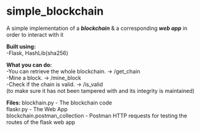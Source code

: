 # simple_blockchain  
A simple implementation of a ***blockchain*** & a corresponding ***web app*** in order to interact with it  
  
**Built using:**    
-Flask, HashLib(sha256)  
  
**What you can do:**  
-You can retrieve the whole blockchain. -> /get_chain  
-Mine a block. -> /mine_block  
-Check if the chain is valid. -> /is_valid  
(to make sure it has not been tampered with and its integrity is maintained)  

**Files:** 
blockhain.py - The blockchain code  
flaskr.py - The Web App  
blockchain.postman_collection - Postman HTTP requests for testing the routes of the flask web app  
